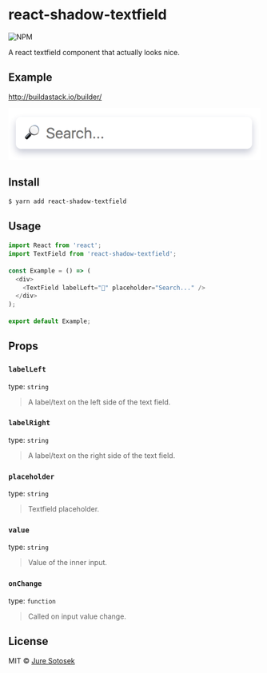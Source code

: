 # react-shadow-textfield

![NPM](https://img.shields.io/npm/v/react-shadow-textfield.svg?style=flat)

A react textfield component that actually looks nice.

## Example

http://buildastack.io/builder/

<img src="media/example.png" width="680">

## Install

```
$ yarn add react-shadow-textfield
```

## Usage

```js
import React from 'react';
import TextField from 'react-shadow-textfield';

const Example = () => (
  <div>
    <TextField labelLeft="🔎" placeholder="Search..." />
  </div>
);

export default Example;
```

## Props

### `labelLeft`

type: `string`

> A label/text on the left side of the text field.

### `labelRight`

type: `string`

> A label/text on the right side of the text field.

### `placeholder`

type: `string`

> Textfield placeholder.

### `value`

type: `string`

> Value of the inner input.

### `onChange`

type: `function`

> Called on input value change.

## License

MIT © [Jure Sotosek](https://github.com/JureSotosek)
